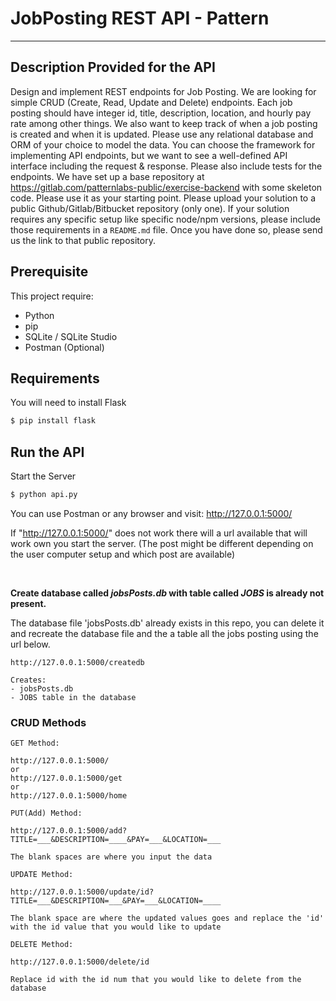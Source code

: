 # JobPosting REST API - Pattern
---
## Description Provided for the API
Design and implement REST endpoints for Job Posting. We are looking for simple CRUD (Create, Read, Update and Delete) endpoints. Each job posting should have integer id, title, description, location, and hourly pay rate among other things. We also want to keep track of when a job posting is created and when it is updated. Please use any relational database and ORM of your choice to model the data. You can choose the framework for implementing API endpoints, but we want to see a well-defined API interface including the request &amp; response. Please also include tests for the endpoints.  We have set up a base repository at https://gitlab.com/patternlabs-public/exercise-backend with some skeleton code. Please use it as your starting point.  Please upload your solution to a public Github/Gitlab/Bitbucket repository (only one). If your solution requires any specific setup like specific node/npm versions, please include those requirements in a `README.md` file. Once you have done so, please send us the link to that public repository. 

## Prerequisite
This project require:
- Python
- pip 
- SQLite / SQLite Studio
- Postman (Optional)

## Requirements 

You will need to install Flask

```bash
$ pip install flask
```

## Run the API 

Start the Server
```bash
$ python api.py
```
You can use Postman or any browser and visit: http://127.0.0.1:5000/

If "http://127.0.0.1:5000/" does not work there will a url available that will work own you start the server. (The post might be different depending on the user computer setup and which post are available)

<br>

**Create database called *jobsPosts.db* with table called *JOBS* is already not present.**

The database file 'jobsPosts.db' already exists in this repo, you can delete it and recreate the database file and the a table all the jobs posting using the url below.

```
http://127.0.0.1:5000/createdb

Creates:
- jobsPosts.db 
- JOBS table in the database
```

### CRUD Methods

```
GET Method:

http://127.0.0.1:5000/
or 
http://127.0.0.1:5000/get
or
http://127.0.0.1:5000/home
```

```
PUT(Add) Method:

http://127.0.0.1:5000/add?TITLE=___&DESCRIPTION=____&PAY=___&LOCATION=___

The blank spaces are where you input the data 
```

```
UPDATE Method:

http://127.0.0.1:5000/update/id?TITLE=___&DESCRIPTION=___&PAY=___&LOCATION=____

The blank space are where the updated values goes and replace the 'id' with the id value that you would like to update
```

```
DELETE Method:

http://127.0.0.1:5000/delete/id

Replace id with the id num that you would like to delete from the database
```

